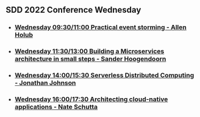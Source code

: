 ## SDD 2022 Conference Wednesday

- ### [Wednesday 09:30/11:00 Practical event storming - Allen Holub](https://sddconf.com/agenda/)

- ### [Wednesday 11:30/13:00 Building a Microservices architecture in small steps - Sander Hoogendoorn](https://sddconf.com/agenda/)

- ### [Wednesday 14:00/15:30 Serverless Distributed Computing - Jonathan Johnson](https://sddconf.com/agenda/)

- ### [Wednesday 16:00/17:30 Architecting cloud-native applications - Nate Schutta](https://sddconf.com/agenda/)